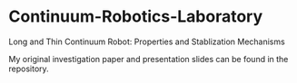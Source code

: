 # Continuum-Robotics-Laboratory
Long and Thin Continuum Robot: Properties and Stablization Mechanisms

My original investigation paper and presentation slides can be found in the repository.
